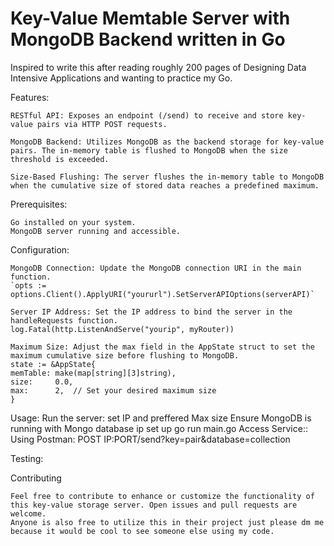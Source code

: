 # Key-Value Memtable Server with MongoDB Backend written in Go

Inspired to write this after reading roughly 200 pages of Designing Data Intensive Applications and wanting to practice my Go.

Features:

    RESTful API: Exposes an endpoint (/send) to receive and store key-value pairs via HTTP POST requests.

    MongoDB Backend: Utilizes MongoDB as the backend storage for key-value pairs. The in-memory table is flushed to MongoDB when the size threshold is exceeded.

    Size-Based Flushing: The server flushes the in-memory table to MongoDB when the cumulative size of stored data reaches a predefined maximum.

Prerequisites:

    Go installed on your system.
    MongoDB server running and accessible.

Configuration:

    MongoDB Connection: Update the MongoDB connection URI in the main function.
    `opts := options.Client().ApplyURI("yoururl").SetServerAPIOptions(serverAPI)`

    Server IP Address: Set the IP address to bind the server in the handleRequests function.
    log.Fatal(http.ListenAndServe("yourip", myRouter))

    Maximum Size: Adjust the max field in the AppState struct to set the maximum cumulative size before flushing to MongoDB.
    state := &AppState{
    memTable: make(map[string][3]string),
    size:     0.0,
    max:      2,  // Set your desired maximum size
    }

Usage:
  Run the server:
      set IP and preffered Max size
      Ensure MongoDB is running with Mongo database ip set up
      go run main.go
  Access Service::
      Using Postman:
        POST IP:PORT/send?key=pair&database=collection

Testing:

  

Contributing

    Feel free to contribute to enhance or customize the functionality of this key-value storage server. Open issues and pull requests are welcome.
    Anyone is also free to utilize this in their project just please dm me because it would be cool to see someone else using my code.
